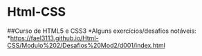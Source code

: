 # Html-CSS
##Curso de HTML5 e CSS3
*Alguns exercícios/desafios notáveis:
*https://fael3113.github.io/Html-CSS/Modulo%202/Desafios%20Mod2/d001/index.html

